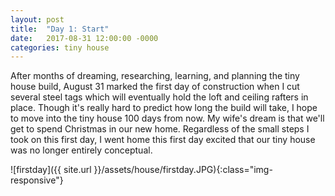 ```yaml
---
layout: post
title:  "Day 1: Start"
date:   2017-08-31 12:00:00 -0000
categories: tiny house
---
```


After months of dreaming, researching, learning, and planning the tiny house build, August 31 marked the first day of construction when I cut several steel tags which will eventually hold the loft and ceiling rafters in place. Though it's really hard to predict how long the build will take, I hope to move into the tiny house 100 days from now. My wife's dream is that we'll get to spend Christmas in our new home. Regardless of the small steps I took on this first day, I went home this first day excited that our tiny house was no longer entirely conceptual.

![firstday]({{ site.url }}/assets/house/firstday.JPG){:class="img-responsive"}
